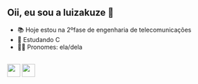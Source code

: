## Oii, eu sou a luizakuze 🦋
- 📚 Hoje estou na 2ºfase de engenharia de telecomunicações
- 🌱 Estudando C
- 👩🏻 Pronomes: ela/dela

<div style="display: inline_block"><br>
  <img align="center" height="30" width"40" src="https://cdn.jsdelivr.net/gh/devicons/devicon/icons/python/python-original.svg" />
  <img align="center" height="30" width"40" img src="https://cdn.jsdelivr.net/gh/devicons/devicon/icons/c/c-original.svg" />
</div>
